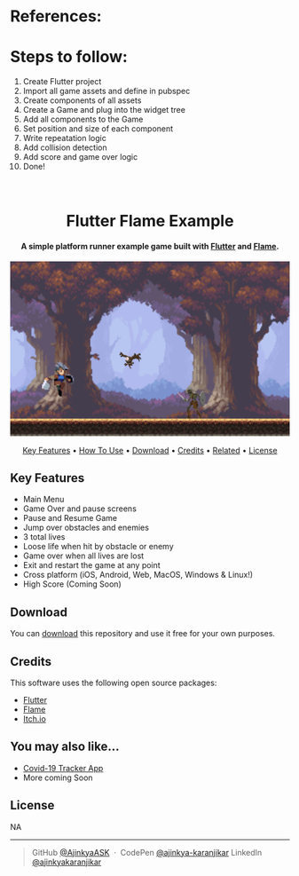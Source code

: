 # References:

[Download Royalty Free Game Assets]: http://itch.io/
[Flame Engine Portal]: https://flame-engine.org/


# Steps to follow:

1. Create Flutter project
2. Import all game assets and define in pubspec
3. Create components of all assets
4. Create a Game and plug into the widget tree
5. Add all components to the Game
6. Set position and size of each component
7. Write repeatation logic
8. Add collision detection
9. Add score and game over logic
10. Done!

<h1 align="center">
  <br>
  Flutter Flame Example
  <br>
</h1>

<h4 align="center">A simple platform runner example game built with <a href="https://flutter.dev/" target="_blank">Flutter</a> and <a href="https://flame-engine.org/" target="_blank">Flame</a>.</h4>

<p align="center">
  <a href="https://github.com/AjinkyaASK/flutter_flame_example">
    <img src="https://raw.githubusercontent.com/AjinkyaASK/flutter_flame_example/master/flutter_flame_example_screenshot.png"
         alt="Gameplay Screenshot">
  </a>
</p>
<p align="center">
  <a href="#key-features">Key Features</a> •
  <a href="#how-to-use">How To Use</a> •
  <a href="#download">Download</a> •
  <a href="#credits">Credits</a> •
  <a href="#related">Related</a> •
  <a href="#license">License</a>
</p>

## Key Features

* Main Menu
* Game Over and pause screens
* Pause and Resume Game
* Jump over obstacles and enemies
* 3 total lives
* Loose life when hit by obstacle or enemy
* Game over when all lives are lost
* Exit and restart the game at any point
* Cross platform (iOS, Android, Web, MacOS, Windows & Linux!)
* High Score (Coming Soon)

## Download

You can [download](https://github.com/AjinkyaASK/flutter_flame_example/) this repository and use it free for your own purposes.

## Credits

This software uses the following open source packages:

- [Flutter](https://flutter.dev/)
- [Flame](https://flame-engine.org/)
- [Itch.io](http://itch.io/)

## You may also like...
- [Covid-19 Tracker App](https://github.com/AjinkyaASK/covid19_tracker_restapi)
- More coming Soon

## License
NA

---

> GitHub [@AjinkyaASK](https://github.com/AjinkyaASK) &nbsp;&middot;&nbsp;
> CodePen [@ajinkya-karanjikar](https://codepen.io/ajinkya-karanjikar)
> LinkedIn [@ajinkyakaranjikar](https://in.linkedin.com/in/ajinkyakaranjikar)

